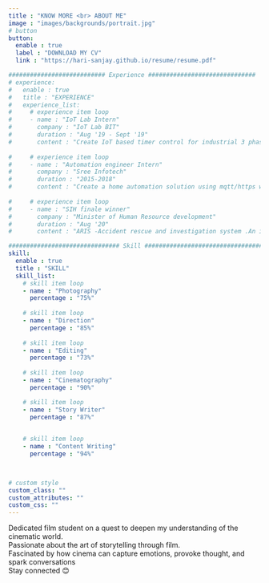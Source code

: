 ```yaml
---
title : "KNOW MORE <br> ABOUT ME"
image : "images/backgrounds/portrait.jpg"
# button
button:
  enable : true
  label : "DOWNLOAD MY CV"
  link : "https://hari-sanjay.github.io/resume/resume.pdf"

########################### Experience ##############################
# experience:
#   enable : true
#   title : "EXPERIENCE"
#   experience_list:
#     # experience item loop
#     - name : "IoT Lab Intern"
#       company : "IoT Lab BIT"
#       duration : "Aug '19 - Sept '19"
#       content : "Create IoT based timer control for industrial 3 phase systems and monitor various parameters from those also to store them in a database and analyse them."
      
#     # experience item loop
#     - name : "Automation engineer Intern"
#       company : "Sree Infotech"
#       duration : "2015-2018"
#       content : "Create a home automation solution using mqtt/https within a local network using flutter and angular as frontend and nodejs ,mongodb for backend."
      
#     # experience item loop
#     - name : "SIH finale winner"
#       company : "Minister of Human Resource development"
#       duration : "Aug '20"
#       content : "ARIS -Accident rescue and investigation system .An intelligent and fast accident detection without relying on any existing infrastructure using self healing mesh networks."

############################### Skill #################################
skill:
  enable : true
  title : "SKILL"
  skill_list:
    # skill item loop
    - name : "Photography"
      percentage : "75%"
      
    # skill item loop
    - name : "Direction"
      percentage : "85%"
      
    # skill item loop
    - name : "Editing"
      percentage : "73%"
      
    # skill item loop
    - name : "Cinematography"
      percentage : "90%"

    # skill item loop
    - name : "Story Writer"
      percentage : "87%"
      

    # skill item loop
    - name : "Content Writing"
      percentage : "94%"
      


# custom style
custom_class: "" 
custom_attributes: "" 
custom_css: ""
---
```


Dedicated film student on a quest to deepen my understanding of the cinematic world. <br>Passionate about the art of storytelling through film. <br>Fascinated by how cinema can capture emotions, provoke thought, and spark conversations <br>Stay connected 😊
